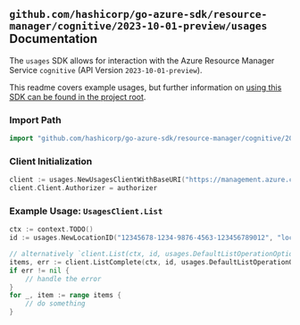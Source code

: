
## `github.com/hashicorp/go-azure-sdk/resource-manager/cognitive/2023-10-01-preview/usages` Documentation

The `usages` SDK allows for interaction with the Azure Resource Manager Service `cognitive` (API Version `2023-10-01-preview`).

This readme covers example usages, but further information on [using this SDK can be found in the project root](https://github.com/hashicorp/go-azure-sdk/tree/main/docs).

### Import Path

```go
import "github.com/hashicorp/go-azure-sdk/resource-manager/cognitive/2023-10-01-preview/usages"
```


### Client Initialization

```go
client := usages.NewUsagesClientWithBaseURI("https://management.azure.com")
client.Client.Authorizer = authorizer
```


### Example Usage: `UsagesClient.List`

```go
ctx := context.TODO()
id := usages.NewLocationID("12345678-1234-9876-4563-123456789012", "locationValue")

// alternatively `client.List(ctx, id, usages.DefaultListOperationOptions())` can be used to do batched pagination
items, err := client.ListComplete(ctx, id, usages.DefaultListOperationOptions())
if err != nil {
	// handle the error
}
for _, item := range items {
	// do something
}
```
